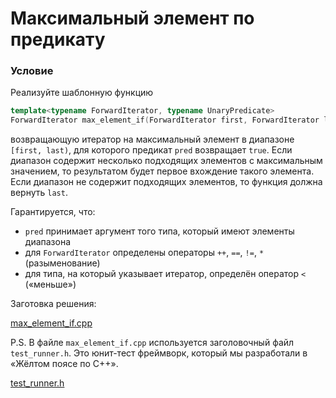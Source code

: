 # Максимальный элемент по предикату

### Условие

Реализуйте шаблонную функцию 
```c++
template<typename ForwardIterator, typename UnaryPredicate>
ForwardIterator max_element_if(ForwardIterator first, ForwardIterator last, UnaryPredicate pred);
```
возвращающую итератор на максимальный элемент в диапазоне `[first, last)`, для которого предикат `pred` возвращает `true`. Если диапазон содержит несколько подходящих элементов с максимальным значением, то результатом будет первое вхождение такого элемента. Если диапазон не содержит подходящих элементов, то функция должна вернуть `last`.  

Гарантируется, что:

* `pred` принимает аргумент того типа, который имеют элементы диапазона
* для `ForwardIterator` определены операторы `++`, `==`, `!=`, `*` (разыменование)
* для типа, на который указывает итератор, определён оператор `<` («меньше»)

Заготовка решения:

[max_element_if.cpp](source/max_element_if.cpp)


P.S. В файле `max_element_if.cpp` используется заголовочный файл `test_runner.h`. Это юнит-тест фреймворк, который мы разработали в «Жёлтом поясе по C++».

[test_runner.h](test_runner.h)







